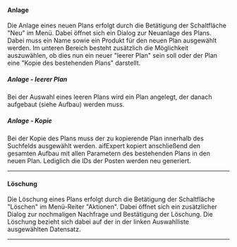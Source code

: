 #### Anlage

Die Anlage eines neuen Plans erfolgt durch die Betätigung der Schaltfläche "Neu" im Menü. Dabei öffnet sich ein Dialog zur Neuanlage des Plans. Dabei muss ein Name sowie ein Produkt für den neuen Plan ausgewählt werden. Im unteren Bereich besteht zusätzlich die Möglichkeit auszuwählen, ob dies nun ein neuer "leerer Plan" sein soll oder der Plan eine "Kopie des bestehenden Plans" darstellt. 

##### Anlage - leerer Plan

Bei der Auswahl eines leeren Plans wird ein Plan angelegt, der danach aufgebaut (siehe Aufbau) werden muss.

##### Anlage - Kopie

Bei der Kopie des Plans muss der zu kopierende Plan innerhalb des Suchfelds ausgewählt werden.
aifExpert kopiert anschließend den gesamten Aufbau mit allen Parametern des bestehenden Plans in den neuen Plan. Lediglich die IDs der Posten werden neu generiert.

--------
   
#### Löschung

Die Löschung eines Plans erfolgt durch die Betätigung der Schaltfläche "Löschen" im Menü-Reiter "Aktionen". Dabei öffnet sich ein zusätzlicher Dialog zur nochmaligen Nachfrage und Bestätigung der Löschung. Die Löschung bezieht sich dabei auf der in der linken Auswahlliste ausgewählten Datensatz. 

--------
